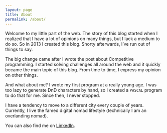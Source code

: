 ```yaml
---
layout: page
title: About
permalink: /about/
---
```

Welcome to my little part of the web.
The story of this blog started when I realized that I have a lot of opinions on many things, but I lack a medium to do so.
So in 2013 I created this blog.
Shorty afterwards, I’ve run out of things to say.

The big change came after I wrote the post about Competitive programming.
I started solving challenges all around the web and it quickly became the main topic of this blog.
From time to time, I express my opinion on other things.

And what about me?
I wrote my first program at a really young age.
I was too lazy to generate DnD characters by hand, so I created a `PASCAL` program to do that for me.
Since then, I never stopped.

I have a tendency to move to a different city every couple of years.
Currently, I live the famed digital nomad lifestyle (technically I am an overlanding nomad).

You can also find me on [LinkedIn](https://www.linkedin.com/in/martinkysel/).